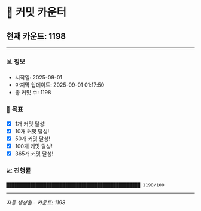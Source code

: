 # 🔢 커밋 카운터

## 현재 카운트: 1198

---

### 📊 정보
- 시작일: 2025-09-01
- 마지막 업데이트: 2025-09-01 01:17:50
- 총 커밋 수: 1198

### 🎯 목표
- [x] 1개 커밋 달성!
- [x] 10개 커밋 달성!
- [x] 50개 커밋 달성!
- [x] 100개 커밋 달성!
- [x] 365개 커밋 달성!

### 📈 진행률
```
██████████████████████████████████████████████████ 1198/100
```

---
*자동 생성됨 - 카운트: 1198*
